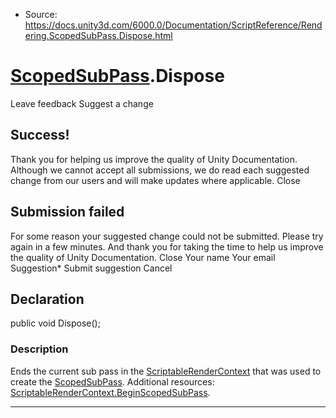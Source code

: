 * Source: https://docs.unity3d.com/6000.0/Documentation/ScriptReference/Rendering.ScopedSubPass.Dispose.html

#  [ScopedSubPass](https://docs.unity3d.com/6000.0/Documentation/ScriptReference/Rendering.ScopedSubPass.html).Dispose
Leave feedback
Suggest a change
## Success!
Thank you for helping us improve the quality of Unity Documentation. Although we cannot accept all submissions, we do read each suggested change from our users and will make updates where applicable.
Close
## Submission failed
For some reason your suggested change could not be submitted. Please <a>try again</a> in a few minutes. And thank you for taking the time to help us improve the quality of Unity Documentation.
Close
Your name Your email Suggestion* Submit suggestion
Cancel
## Declaration
public void Dispose(); 
### Description
Ends the current sub pass in the [ScriptableRenderContext](https://docs.unity3d.com/6000.0/Documentation/ScriptReference/Rendering.ScriptableRenderContext.html) that was used to create the [ScopedSubPass](https://docs.unity3d.com/6000.0/Documentation/ScriptReference/Rendering.ScopedSubPass.html).
Additional resources: [ScriptableRenderContext.BeginScopedSubPass](https://docs.unity3d.com/6000.0/Documentation/ScriptReference/Rendering.ScriptableRenderContext.BeginScopedSubPass.html).
* * *
